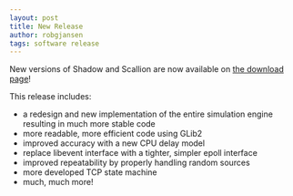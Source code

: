 ```yaml
---
layout: post
title: New Release
author: robgjansen
tags: software release
---
```


New versions of Shadow and Scallion are now available on [the download page][dlpage]!

This release includes:

 + a redesign and new implementation of the entire simulation engine resulting in much more stable code
 + more readable, more efficient code using GLib2
 + improved accuracy with a new CPU delay model
 + replace libevent interface with a tighter, simpler epoll interface
 + improved repeatability by properly handling random sources
 + more developed TCP state machine
 + much, much more!

[dlpage]: /download
